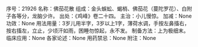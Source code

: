 序号：21926
名称：佛茄花散
组成：金头蜈蚣、蝎梢、佛茄花（蔓陀罗花）、白附子各等分，龙脑少许。
出处：《鸡峰》卷二十四。
主治：小儿慢惊。
加减：None
功效：None
用法用量：3岁儿用半字，3岁以上1字，薄荷水调，手按左鼻搐右，按右搐左，立止，少顷汗如雨，困睡勿惊起，永不发。
制备方法：上为极细末。
临床应用：None
各家论述：None
用药禁忌：None
附注：None
